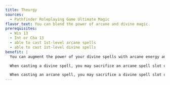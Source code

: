 ```yaml
---
title: Theurgy
sources:
  - Pathfinder Roleplaying Game Ultimate Magic
flavor_text: You can blend the power of arcane and divine magic.
prerequisites:
  - Wis 13
  - Int or Cha 13
  - able to cast 1st-level arcane spells
  - able to cast 1st-level divine spells
benefit: |
  You can augment the power of your divine spells with arcane energy and augment your arcane spells with divine energy.

  When casting a divine spell, you may sacrifice an arcane spell slot or arcane prepared spell of that spell's level or higher as a swift action. The caster level for that divine spell increases by +1.

  When casting an arcane spell, you may sacrifice a divine spell slot or prepared divine spell of the same or higher level as a swift action. Half the damage dealt by the arcane spell becomes holy (if you channel positive energy) or unholy (if you channel negative energy).
---
```


